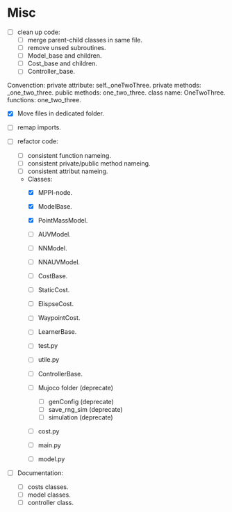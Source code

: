 # Misc

  - [ ] clean up code:
    - [ ] merge parent-child classes in same file.
    - [ ] remove unsed subroutines.
    - [ ] Model_base and children.
    - [ ] Cost_base and children.
    - [ ] Controller_base.

  Convenction:
    private attribute: self._oneTwoThree.
    private methods: _one_two_three.
    public methods: one_two_three.
    class name: OneTwoThree.
    functions: one_two_three.

  - [X] Move files in dedicated folder.
  - [ ] remap imports.

  - [ ] refactor code:
    - [ ] consistent function nameing.
    - [ ] consistent private/public method nameing.
    - [ ] consistent attribut nameing.

    - Classes:
        - [X] MPPI-node.
        - [X] ModelBase.
        - [X] PointMassModel.
        - [ ] AUVModel.
        - [ ] NNModel.
        - [ ] NNAUVModel.

        - [ ] CostBase.
        - [ ] StaticCost.
        - [ ] ElispseCost.
        - [ ] WaypointCost.

        - [ ] LearnerBase.

        - [ ] test.py
        - [ ] utile.py

        - [ ] ControllerBase.

        - [ ] Mujoco folder (deprecate)
            - [ ] genConfig (deprecate)
            - [ ] save_rng_sim (deprecate)
            - [ ] simulation (deprecate)

        - [ ] cost.py
        - [ ] main.py
        - [ ] model.py

  - [ ] Documentation:
    - [ ] costs classes.
    - [ ] model classes.
    - [ ] controller class.